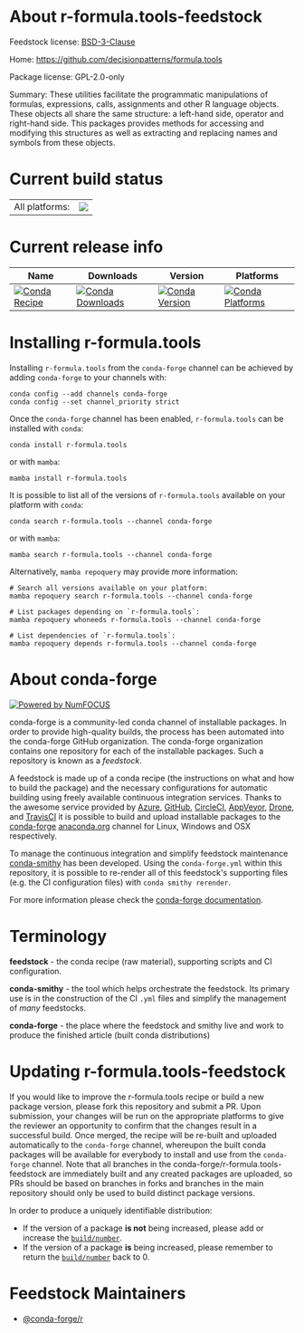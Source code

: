 About r-formula.tools-feedstock
===============================

Feedstock license: [BSD-3-Clause](https://github.com/conda-forge/r-formula.tools-feedstock/blob/main/LICENSE.txt)

Home: https://github.com/decisionpatterns/formula.tools

Package license: GPL-2.0-only

Summary: These utilities facilitate the programmatic manipulations of formulas, expressions, calls, assignments and other R language objects.  These objects all share the same structure: a left-hand side, operator and  right-hand side. This packages provides methods for accessing and  modifying this structures as well as extracting and replacing names and  symbols from these objects.

Current build status
====================


<table><tr><td>All platforms:</td>
    <td>
      <a href="https://dev.azure.com/conda-forge/feedstock-builds/_build/latest?definitionId=1152&branchName=main">
        <img src="https://dev.azure.com/conda-forge/feedstock-builds/_apis/build/status/r-formula.tools-feedstock?branchName=main">
      </a>
    </td>
  </tr>
</table>

Current release info
====================

| Name | Downloads | Version | Platforms |
| --- | --- | --- | --- |
| [![Conda Recipe](https://img.shields.io/badge/recipe-r--formula.tools-green.svg)](https://anaconda.org/conda-forge/r-formula.tools) | [![Conda Downloads](https://img.shields.io/conda/dn/conda-forge/r-formula.tools.svg)](https://anaconda.org/conda-forge/r-formula.tools) | [![Conda Version](https://img.shields.io/conda/vn/conda-forge/r-formula.tools.svg)](https://anaconda.org/conda-forge/r-formula.tools) | [![Conda Platforms](https://img.shields.io/conda/pn/conda-forge/r-formula.tools.svg)](https://anaconda.org/conda-forge/r-formula.tools) |

Installing r-formula.tools
==========================

Installing `r-formula.tools` from the `conda-forge` channel can be achieved by adding `conda-forge` to your channels with:

```
conda config --add channels conda-forge
conda config --set channel_priority strict
```

Once the `conda-forge` channel has been enabled, `r-formula.tools` can be installed with `conda`:

```
conda install r-formula.tools
```

or with `mamba`:

```
mamba install r-formula.tools
```

It is possible to list all of the versions of `r-formula.tools` available on your platform with `conda`:

```
conda search r-formula.tools --channel conda-forge
```

or with `mamba`:

```
mamba search r-formula.tools --channel conda-forge
```

Alternatively, `mamba repoquery` may provide more information:

```
# Search all versions available on your platform:
mamba repoquery search r-formula.tools --channel conda-forge

# List packages depending on `r-formula.tools`:
mamba repoquery whoneeds r-formula.tools --channel conda-forge

# List dependencies of `r-formula.tools`:
mamba repoquery depends r-formula.tools --channel conda-forge
```


About conda-forge
=================

[![Powered by
NumFOCUS](https://img.shields.io/badge/powered%20by-NumFOCUS-orange.svg?style=flat&colorA=E1523D&colorB=007D8A)](https://numfocus.org)

conda-forge is a community-led conda channel of installable packages.
In order to provide high-quality builds, the process has been automated into the
conda-forge GitHub organization. The conda-forge organization contains one repository
for each of the installable packages. Such a repository is known as a *feedstock*.

A feedstock is made up of a conda recipe (the instructions on what and how to build
the package) and the necessary configurations for automatic building using freely
available continuous integration services. Thanks to the awesome service provided by
[Azure](https://azure.microsoft.com/en-us/services/devops/), [GitHub](https://github.com/),
[CircleCI](https://circleci.com/), [AppVeyor](https://www.appveyor.com/),
[Drone](https://cloud.drone.io/welcome), and [TravisCI](https://travis-ci.com/)
it is possible to build and upload installable packages to the
[conda-forge](https://anaconda.org/conda-forge) [anaconda.org](https://anaconda.org/)
channel for Linux, Windows and OSX respectively.

To manage the continuous integration and simplify feedstock maintenance
[conda-smithy](https://github.com/conda-forge/conda-smithy) has been developed.
Using the ``conda-forge.yml`` within this repository, it is possible to re-render all of
this feedstock's supporting files (e.g. the CI configuration files) with ``conda smithy rerender``.

For more information please check the [conda-forge documentation](https://conda-forge.org/docs/).

Terminology
===========

**feedstock** - the conda recipe (raw material), supporting scripts and CI configuration.

**conda-smithy** - the tool which helps orchestrate the feedstock.
                   Its primary use is in the construction of the CI ``.yml`` files
                   and simplify the management of *many* feedstocks.

**conda-forge** - the place where the feedstock and smithy live and work to
                  produce the finished article (built conda distributions)


Updating r-formula.tools-feedstock
==================================

If you would like to improve the r-formula.tools recipe or build a new
package version, please fork this repository and submit a PR. Upon submission,
your changes will be run on the appropriate platforms to give the reviewer an
opportunity to confirm that the changes result in a successful build. Once
merged, the recipe will be re-built and uploaded automatically to the
`conda-forge` channel, whereupon the built conda packages will be available for
everybody to install and use from the `conda-forge` channel.
Note that all branches in the conda-forge/r-formula.tools-feedstock are
immediately built and any created packages are uploaded, so PRs should be based
on branches in forks and branches in the main repository should only be used to
build distinct package versions.

In order to produce a uniquely identifiable distribution:
 * If the version of a package **is not** being increased, please add or increase
   the [``build/number``](https://docs.conda.io/projects/conda-build/en/latest/resources/define-metadata.html#build-number-and-string).
 * If the version of a package **is** being increased, please remember to return
   the [``build/number``](https://docs.conda.io/projects/conda-build/en/latest/resources/define-metadata.html#build-number-and-string)
   back to 0.

Feedstock Maintainers
=====================

* [@conda-forge/r](https://github.com/conda-forge/r/)

